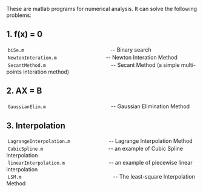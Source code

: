   These are matlab programs for numerical analysis. 
  It can solve the following problems: 

## 1. f(x) = 0 
  `biSe.m`　　　　　　　　　　　　　　　　   -- Binary search<br>
  `NewtonInteration.m`　　　　　　　　　   -- Newton Interation Method <br>
  `SecantMethod.m`　　　　　　　　　　　　  -- Secant Method (a simple multi-points interation method) 

## 2. AX = B  
  `GaussianElim.m`　　　　　　　　　　　  　-- Gaussian Elimination Method 

## 3. Interpolation  
  `LagrangeInterpolation.m`　　　　　　　  -- Lagrange Interpolation Method <br>
  `CubicSpline.m`　　　　　　　　　　　　   -- an example of Cubic Spline Interpolation <br>
  `linearInterpolation.m`　　　　　　　　  -- an example of piecewise linear interpolation  <br>
  `LSM.m`　　　　　　　　　　　　　　　　　  -- The least-square Interpolation Method <br>
　
